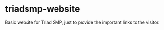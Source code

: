 # triadsmp-website
Basic website for Triad SMP, just to provide the important links to the visitor.
